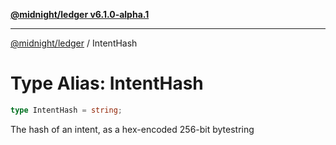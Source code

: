 [**@midnight/ledger v6.1.0-alpha.1**](../README.md)

***

[@midnight/ledger](../globals.md) / IntentHash

# Type Alias: IntentHash

```ts
type IntentHash = string;
```

The hash of an intent, as a hex-encoded 256-bit bytestring
